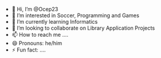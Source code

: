 - 👋 Hi, I’m @Ocep23
- 👀 I’m interested in Soccer, Programming and Games
- 🌱 I’m currently learning Informatics
- 💞️ I’m looking to collaborate on Library Application Projects
- 📫 How to reach me ....
- 😄 Pronouns: he/him
- ⚡ Fun fact: ....

<!---
Ocep23/Ocep23 is a ✨ special ✨ repository because its `README.md` (this file) appears on your GitHub profile.
You can click the Preview link to take a look at your changes.
--->
